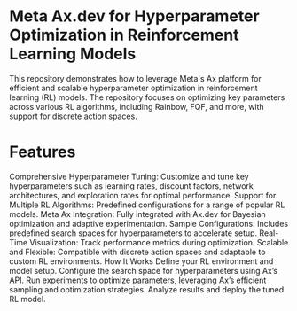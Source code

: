 # Meta Ax.dev for Hyperparameter Optimization in Reinforcement Learning Models
This repository demonstrates how to leverage Meta's Ax platform for efficient and scalable hyperparameter optimization in reinforcement learning (RL) models. The repository focuses on optimizing key parameters across various RL algorithms, including Rainbow, FQF, and more, with support for discrete action spaces.

# Features
Comprehensive Hyperparameter Tuning: Customize and tune key hyperparameters such as learning rates, discount factors, network architectures, and exploration rates for optimal performance.
Support for Multiple RL Algorithms: Predefined configurations for a range of popular RL models.
Meta Ax Integration: Fully integrated with Ax.dev for Bayesian optimization and adaptive experimentation.
Sample Configurations: Includes predefined search spaces for hyperparameters to accelerate setup.
Real-Time Visualization: Track performance metrics during optimization.
Scalable and Flexible: Compatible with discrete action spaces and adaptable to custom RL environments.
How It Works
Define your RL environment and model setup.
Configure the search space for hyperparameters using Ax’s API.
Run experiments to optimize parameters, leveraging Ax’s efficient sampling and optimization strategies.
Analyze results and deploy the tuned RL model.

